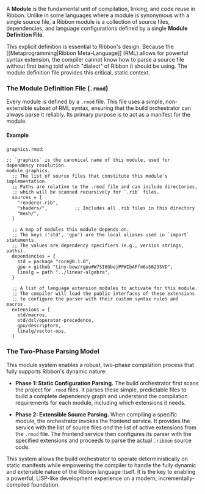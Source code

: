 A **Module** is the fundamental unit of compilation, linking, and code reuse in
Ribbon. Unlike in some languages where a module is synonymous with a single
source file, a Ribbon module is a collection of source files, dependencies, and
language configurations defined by a single **Module Definition File**.

This explicit definition is essential to Ribbon's design. Because the
[[Metaprogramming|Ribbon Meta-Language]] (RML) allows for powerful syntax
extension, the compiler cannot know how to parse a source file without first
being told which "dialect" of Ribbon it should be using. The module definition
file provides this critical, static context.

### The Module Definition File (`.rmod`)

Every module is defined by a `.rmod` file. This file uses a simple,
non-extensible subset of RML syntax, ensuring that the build orchestrator can
always parse it reliably. Its primary purpose is to act as a manifest for the
module.

#### Example

`graphics.rmod`:
```
;; `graphics` is the canonical name of this module, used for dependency resolution.
module graphics.
  ;; The list of source files that constitute this module's implementation.
  ;; Paths are relative to the .rmod file and can include directories,
  ;; which will be scanned recursively for `.rib` files.
  sources = [
    "renderer.rib",
    "shaders/",          ;; Includes all .rib files in this directory
    "mesh/",
  ]

  ;; A map of modules this module depends on.
  ;; The keys ('std', 'gpu') are the local aliases used in `import` statements.
  ;; The values are dependency specifiers (e.g., version strings, paths).
  dependencies = {
    std = package "core@0.1.0",
    gpu = github "tiny-bow/rgpu#W7SI6GbejPFWIbAPfm6uS623SVD",
    linalg = path "../linear-algebra",
  }

  ;; A list of language extension modules to activate for this module.
  ;; The compiler will load the public interfaces of these extensions
  ;; to configure the parser with their custom syntax rules and macros.
  extensions = [
    std/macros,
    std/dsl/operator-precedence,
    gpu/descriptors,
    linalg/vector-ops,
  ]
```

### The Two-Phase Parsing Model

This module system enables a robust, two-phase compilation process that fully
supports Ribbon's dynamic nature:

* **Phase 1: Static Configuration Parsing.** The build orchestrator first scans
  the project for `.rmod` files. It parses these simple, predictable files to
  build a complete dependency graph and understand the compilation requirements
  for each module, including which extensions it needs.

* **Phase 2: Extensible Source Parsing.** When compiling a specific module, the
  orchestrator invokes the frontend service. It provides the service with the
  list of source files *and* the list of active extensions from the `.rmod`
  file. The frontend service then configures its parser with the specified
  extensions and proceeds to parse the actual `.ribbon` source code.

This system allows the build orchestrator to operate deterministically on static
manifests while empowering the compiler to handle the fully dynamic and
extensible nature of the Ribbon language itself. It is the key to enabling a
powerful, LISP-like development experience on a modern, incrementally-compiled
foundation.